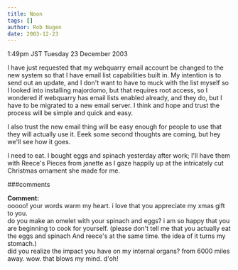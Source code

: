 ```yaml
---
title: Noon
tags: []
author: Rob Nugen
date: 2003-12-23
---
```


<p class=date>1:49pm JST Tuesday 23 December 2003</p>

<p>I have just requested that my webquarry email account be changed
  to the new system so that I have email list capabilities built in.
  My intention is to send out an update, and I don't want to have to
  muck with the list myself so I looked into installing majordomo,
  but that requires root access, so I wondered if webquarry has email
  lists enabled already, and they do, but I have to be migrated to a
  new email server.  I think and hope and trust the process will be
  simple and quick and easy.</p>

<p>I also trust the new email thing will be easy enough for people to
  use that they will actually use it.   Eeek some second thoughts are
  coming, but hey we'll see how it goes.</p>

<p>I need to eat.  I bought eggs and spinach yesterday after work;
  I'll have them with Reece's Pieces from janette as I gaze happily
  up at the intricately cut Christmas ornament she made for me.</p>

###comments

<p><b>Comment:</b>
<br>ooooo! your words warm my heart.  i love that you appreciate my xmas gift to you. <br>
 do you make an omelet with your spinach and eggs?  i am so happy that you are beginning to cook for yourself. (please don't tell me that you actually eat the eggs and spinach And reece's at the same time. the idea of it turns my stomach.)<br>
  did you realize the impact you have on my internal organs? from 6000 miles away. wow. that blows my mind. d'oh!<br>
<br>


